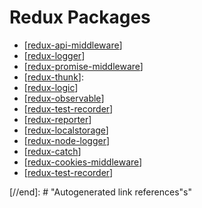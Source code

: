 # Redux Packages

- [[redux-api-middleware]]
- [[redux-logger]]
- [[redux-promise-middleware]]
- [[redux-thunk]]:
- [[redux-logic]]
- [[redux-observable]]
- [[redux-test-recorder]]
- [[redux-reporter]]
- [[redux-localstorage]]
- [[redux-node-logger]]
- [[redux-catch]]
- [[redux-cookies-middleware]]
- [[redux-test-recorder]]

[//begin]: # "Autogenerated link references for markdown compatibility"
[redux-api-middleware]: redux-api-middleware "API Middleware"
[redux-logger]: redux-logger "Logger"
[redux-promise-middleware]: redux-promise-middleware "Promise Middleware"
[redux-thunk]: redux-thunk "Redux Thunk"
[redux-logic]: redux-logic "Logic"
[redux-observable]: redux-observable "Observable"
[redux-test-recorder]: redux-test-recorder "Test Recorder"
[redux-reporter]: redux-reporter "Reporter"
[redux-localstorage]: redux-localstorage "Localstorage"
[redux-node-logger]: redux-node-logger "Node Logger"
[redux-catch]: redux-catch "Catch"
[redux-cookies-middleware]: redux-cookies-middleware "Cookies Middleware"

[//end]: # "Autogenerated link references"s"

